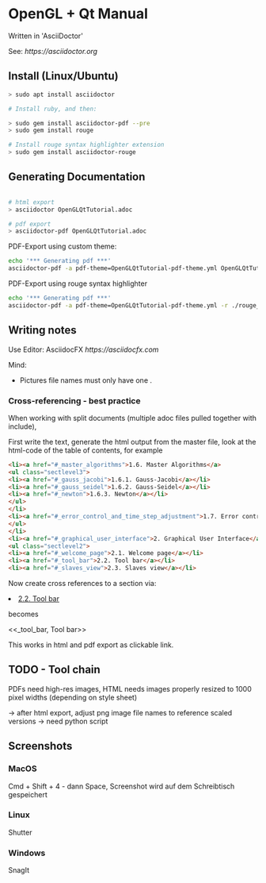 # OpenGL + Qt Manual

Written in 'AsciiDoctor'

See: _https://asciidoctor.org_

## Install (Linux/Ubuntu)

```bash
> sudo apt install asciidoctor 

# Install ruby, and then:

> sudo gem install asciidoctor-pdf --pre
> sudo gem install rouge

# Install rouge syntax highlighter extension
> sudo gem install asciidoctor-rouge
```

## Generating Documentation

```bash

# html export
> asciidoctor OpenGLQtTutorial.adoc

# pdf export
> asciidoctor-pdf OpenGLQtTutorial.adoc
```

PDF-Export using custom theme:

```bash
echo '*** Generating pdf ***'
asciidoctor-pdf -a pdf-theme=OpenGLQtTutorial-pdf-theme.yml OpenGLQtTutorial.adoc
```

PDF-Export using rouge syntax highlighter

```bash
echo '*** Generating pdf ***'
asciidoctor-pdf -a pdf-theme=OpenGLQtTutorial-pdf-theme.yml -r ./rouge_theme.rb OpenGLQtTutorial.adoc
```


## Writing notes

Use Editor: AsciidocFX _https://asciidocfx.com_

Mind:

- Pictures file names must only have one .



### Cross-referencing - best practice

When working with split documents (multiple adoc files pulled together with include),

First write the text, generate the html output from the master file, look at the html-code of the table of contents, for example

```html
<li><a href="#_master_algorithms">1.6. Master Algorithms</a>
<ul class="sectlevel3">
<li><a href="#_gauss_jacobi">1.6.1. Gauss-Jacobi</a></li>
<li><a href="#_gauss_seidel">1.6.2. Gauss-Seidel</a></li>
<li><a href="#_newton">1.6.3. Newton</a></li>
</ul>
</li>
<li><a href="#_error_control_and_time_step_adjustment">1.7. Error control and time step adjustment</a></li>
</ul>
</li>
<li><a href="#_graphical_user_interface">2. Graphical User Interface</a>
<ul class="sectlevel2">
<li><a href="#_welcome_page">2.1. Welcome page</a></li>
<li><a href="#_tool_bar">2.2. Tool bar</a></li>
<li><a href="#_slaves_view">2.3. Slaves view</a></li>
```

Now create cross references to a section via:

  <li><a href="#_tool_bar">2.2. Tool bar</a></li>

becomes

  <<_tool_bar, Tool bar>>

This works in html and pdf export as clickable link.


## TODO - Tool chain

PDFs need high-res images, HTML needs images
properly resized to 1000 pixel widths (depending on style sheet)

-> after html export, adjust png image file names to reference
   scaled versions -> need python script

## Screenshots

### MacOS

Cmd + Shift + 4 - dann Space, Screenshot wird auf dem Schreibtisch gespeichert

### Linux

Shutter

### Windows

SnagIt


